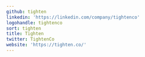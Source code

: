 ```yaml
---
github: tighten
linkedin: 'https://linkedin.com/company/tightenco'
logohandle: tightenco
sort: tighten
title: Tighten
twitter: TightenCo
website: 'https://tighten.co/'
---
```

